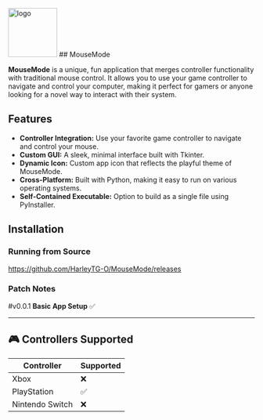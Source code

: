 <!-- Logo -->
<img src="https://github.com/user-attachments/assets/55e92482-3ba6-47f6-99b2-bcdbeb65b643" alt="logo" width="100"/>
## MouseMode

**MouseMode** is a unique, fun application that merges controller functionality with traditional mouse control. It allows you to use your game controller to navigate and control your computer, making it perfect for gamers or anyone looking for a novel way to interact with their system.

## Features

- **Controller Integration:** Use your favorite game controller to navigate and control your mouse.
- **Custom GUI:** A sleek, minimal interface built with Tkinter.
- **Dynamic Icon:** Custom app icon that reflects the playful theme of MouseMode.
- **Cross-Platform:** Built with Python, making it easy to run on various operating systems.
- **Self-Contained Executable:** Option to build as a single file using PyInstaller.

## Installation

### Running from Source
https://github.com/HarleyTG-O/MouseMode/releases

### Patch Notes  
#v0.0.1
**Basic App Setup** ✅

---

## 🎮 Controllers Supported

| Controller      | Supported |
|------------------|-----------|
| Xbox             | ❌        |
| PlayStation      | ✅        |
| Nintendo Switch  | ❌        |
